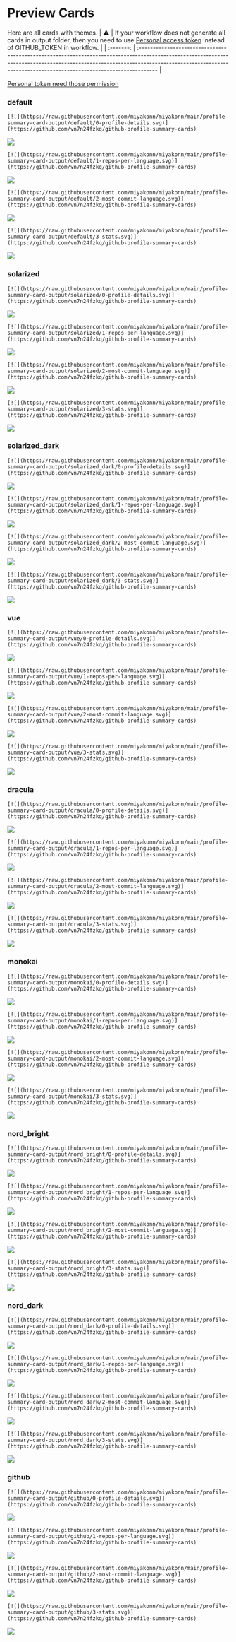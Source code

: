 
# Preview Cards

Here are all cards with themes.
| :warning: | If your workflow does not generate all cards in output folder, then you need to use [Personal access token](https://docs.github.com/en/actions/configuring-and-managing-workflows/creating-and-storing-encrypted-secrets) instead of GITHUB_TOKEN in workflow. |
| :-------: | :------------------------------------------------------------------------------------------------------------------------------------------------------------------------------------------------------------------------------------------------ |

[Personal token need those permission](https://github.com/vn7n24fzkq/github-profile-summary-cards/wiki/Personal-access-token-permissions)


### default


```
[![](https://raw.githubusercontent.com/miyakonn/miyakonn/main/profile-summary-card-output/default/0-profile-details.svg)](https://github.com/vn7n24fzkq/github-profile-summary-cards)
```
![](https://raw.githubusercontent.com/miyakonn/miyakonn/main/profile-summary-card-output/default/0-profile-details.svg)


```
[![](https://raw.githubusercontent.com/miyakonn/miyakonn/main/profile-summary-card-output/default/1-repos-per-language.svg)](https://github.com/vn7n24fzkq/github-profile-summary-cards)
```
![](https://raw.githubusercontent.com/miyakonn/miyakonn/main/profile-summary-card-output/default/1-repos-per-language.svg)


```
[![](https://raw.githubusercontent.com/miyakonn/miyakonn/main/profile-summary-card-output/default/2-most-commit-language.svg)](https://github.com/vn7n24fzkq/github-profile-summary-cards)
```
![](https://raw.githubusercontent.com/miyakonn/miyakonn/main/profile-summary-card-output/default/2-most-commit-language.svg)


```
[![](https://raw.githubusercontent.com/miyakonn/miyakonn/main/profile-summary-card-output/default/3-stats.svg)](https://github.com/vn7n24fzkq/github-profile-summary-cards)
```
![](https://raw.githubusercontent.com/miyakonn/miyakonn/main/profile-summary-card-output/default/3-stats.svg)


### solarized


```
[![](https://raw.githubusercontent.com/miyakonn/miyakonn/main/profile-summary-card-output/solarized/0-profile-details.svg)](https://github.com/vn7n24fzkq/github-profile-summary-cards)
```
![](https://raw.githubusercontent.com/miyakonn/miyakonn/main/profile-summary-card-output/solarized/0-profile-details.svg)


```
[![](https://raw.githubusercontent.com/miyakonn/miyakonn/main/profile-summary-card-output/solarized/1-repos-per-language.svg)](https://github.com/vn7n24fzkq/github-profile-summary-cards)
```
![](https://raw.githubusercontent.com/miyakonn/miyakonn/main/profile-summary-card-output/solarized/1-repos-per-language.svg)


```
[![](https://raw.githubusercontent.com/miyakonn/miyakonn/main/profile-summary-card-output/solarized/2-most-commit-language.svg)](https://github.com/vn7n24fzkq/github-profile-summary-cards)
```
![](https://raw.githubusercontent.com/miyakonn/miyakonn/main/profile-summary-card-output/solarized/2-most-commit-language.svg)


```
[![](https://raw.githubusercontent.com/miyakonn/miyakonn/main/profile-summary-card-output/solarized/3-stats.svg)](https://github.com/vn7n24fzkq/github-profile-summary-cards)
```
![](https://raw.githubusercontent.com/miyakonn/miyakonn/main/profile-summary-card-output/solarized/3-stats.svg)


### solarized_dark


```
[![](https://raw.githubusercontent.com/miyakonn/miyakonn/main/profile-summary-card-output/solarized_dark/0-profile-details.svg)](https://github.com/vn7n24fzkq/github-profile-summary-cards)
```
![](https://raw.githubusercontent.com/miyakonn/miyakonn/main/profile-summary-card-output/solarized_dark/0-profile-details.svg)


```
[![](https://raw.githubusercontent.com/miyakonn/miyakonn/main/profile-summary-card-output/solarized_dark/1-repos-per-language.svg)](https://github.com/vn7n24fzkq/github-profile-summary-cards)
```
![](https://raw.githubusercontent.com/miyakonn/miyakonn/main/profile-summary-card-output/solarized_dark/1-repos-per-language.svg)


```
[![](https://raw.githubusercontent.com/miyakonn/miyakonn/main/profile-summary-card-output/solarized_dark/2-most-commit-language.svg)](https://github.com/vn7n24fzkq/github-profile-summary-cards)
```
![](https://raw.githubusercontent.com/miyakonn/miyakonn/main/profile-summary-card-output/solarized_dark/2-most-commit-language.svg)


```
[![](https://raw.githubusercontent.com/miyakonn/miyakonn/main/profile-summary-card-output/solarized_dark/3-stats.svg)](https://github.com/vn7n24fzkq/github-profile-summary-cards)
```
![](https://raw.githubusercontent.com/miyakonn/miyakonn/main/profile-summary-card-output/solarized_dark/3-stats.svg)


### vue


```
[![](https://raw.githubusercontent.com/miyakonn/miyakonn/main/profile-summary-card-output/vue/0-profile-details.svg)](https://github.com/vn7n24fzkq/github-profile-summary-cards)
```
![](https://raw.githubusercontent.com/miyakonn/miyakonn/main/profile-summary-card-output/vue/0-profile-details.svg)


```
[![](https://raw.githubusercontent.com/miyakonn/miyakonn/main/profile-summary-card-output/vue/1-repos-per-language.svg)](https://github.com/vn7n24fzkq/github-profile-summary-cards)
```
![](https://raw.githubusercontent.com/miyakonn/miyakonn/main/profile-summary-card-output/vue/1-repos-per-language.svg)


```
[![](https://raw.githubusercontent.com/miyakonn/miyakonn/main/profile-summary-card-output/vue/2-most-commit-language.svg)](https://github.com/vn7n24fzkq/github-profile-summary-cards)
```
![](https://raw.githubusercontent.com/miyakonn/miyakonn/main/profile-summary-card-output/vue/2-most-commit-language.svg)


```
[![](https://raw.githubusercontent.com/miyakonn/miyakonn/main/profile-summary-card-output/vue/3-stats.svg)](https://github.com/vn7n24fzkq/github-profile-summary-cards)
```
![](https://raw.githubusercontent.com/miyakonn/miyakonn/main/profile-summary-card-output/vue/3-stats.svg)


### dracula


```
[![](https://raw.githubusercontent.com/miyakonn/miyakonn/main/profile-summary-card-output/dracula/0-profile-details.svg)](https://github.com/vn7n24fzkq/github-profile-summary-cards)
```
![](https://raw.githubusercontent.com/miyakonn/miyakonn/main/profile-summary-card-output/dracula/0-profile-details.svg)


```
[![](https://raw.githubusercontent.com/miyakonn/miyakonn/main/profile-summary-card-output/dracula/1-repos-per-language.svg)](https://github.com/vn7n24fzkq/github-profile-summary-cards)
```
![](https://raw.githubusercontent.com/miyakonn/miyakonn/main/profile-summary-card-output/dracula/1-repos-per-language.svg)


```
[![](https://raw.githubusercontent.com/miyakonn/miyakonn/main/profile-summary-card-output/dracula/2-most-commit-language.svg)](https://github.com/vn7n24fzkq/github-profile-summary-cards)
```
![](https://raw.githubusercontent.com/miyakonn/miyakonn/main/profile-summary-card-output/dracula/2-most-commit-language.svg)


```
[![](https://raw.githubusercontent.com/miyakonn/miyakonn/main/profile-summary-card-output/dracula/3-stats.svg)](https://github.com/vn7n24fzkq/github-profile-summary-cards)
```
![](https://raw.githubusercontent.com/miyakonn/miyakonn/main/profile-summary-card-output/dracula/3-stats.svg)


### monokai


```
[![](https://raw.githubusercontent.com/miyakonn/miyakonn/main/profile-summary-card-output/monokai/0-profile-details.svg)](https://github.com/vn7n24fzkq/github-profile-summary-cards)
```
![](https://raw.githubusercontent.com/miyakonn/miyakonn/main/profile-summary-card-output/monokai/0-profile-details.svg)


```
[![](https://raw.githubusercontent.com/miyakonn/miyakonn/main/profile-summary-card-output/monokai/1-repos-per-language.svg)](https://github.com/vn7n24fzkq/github-profile-summary-cards)
```
![](https://raw.githubusercontent.com/miyakonn/miyakonn/main/profile-summary-card-output/monokai/1-repos-per-language.svg)


```
[![](https://raw.githubusercontent.com/miyakonn/miyakonn/main/profile-summary-card-output/monokai/2-most-commit-language.svg)](https://github.com/vn7n24fzkq/github-profile-summary-cards)
```
![](https://raw.githubusercontent.com/miyakonn/miyakonn/main/profile-summary-card-output/monokai/2-most-commit-language.svg)


```
[![](https://raw.githubusercontent.com/miyakonn/miyakonn/main/profile-summary-card-output/monokai/3-stats.svg)](https://github.com/vn7n24fzkq/github-profile-summary-cards)
```
![](https://raw.githubusercontent.com/miyakonn/miyakonn/main/profile-summary-card-output/monokai/3-stats.svg)


### nord_bright


```
[![](https://raw.githubusercontent.com/miyakonn/miyakonn/main/profile-summary-card-output/nord_bright/0-profile-details.svg)](https://github.com/vn7n24fzkq/github-profile-summary-cards)
```
![](https://raw.githubusercontent.com/miyakonn/miyakonn/main/profile-summary-card-output/nord_bright/0-profile-details.svg)


```
[![](https://raw.githubusercontent.com/miyakonn/miyakonn/main/profile-summary-card-output/nord_bright/1-repos-per-language.svg)](https://github.com/vn7n24fzkq/github-profile-summary-cards)
```
![](https://raw.githubusercontent.com/miyakonn/miyakonn/main/profile-summary-card-output/nord_bright/1-repos-per-language.svg)


```
[![](https://raw.githubusercontent.com/miyakonn/miyakonn/main/profile-summary-card-output/nord_bright/2-most-commit-language.svg)](https://github.com/vn7n24fzkq/github-profile-summary-cards)
```
![](https://raw.githubusercontent.com/miyakonn/miyakonn/main/profile-summary-card-output/nord_bright/2-most-commit-language.svg)


```
[![](https://raw.githubusercontent.com/miyakonn/miyakonn/main/profile-summary-card-output/nord_bright/3-stats.svg)](https://github.com/vn7n24fzkq/github-profile-summary-cards)
```
![](https://raw.githubusercontent.com/miyakonn/miyakonn/main/profile-summary-card-output/nord_bright/3-stats.svg)


### nord_dark


```
[![](https://raw.githubusercontent.com/miyakonn/miyakonn/main/profile-summary-card-output/nord_dark/0-profile-details.svg)](https://github.com/vn7n24fzkq/github-profile-summary-cards)
```
![](https://raw.githubusercontent.com/miyakonn/miyakonn/main/profile-summary-card-output/nord_dark/0-profile-details.svg)


```
[![](https://raw.githubusercontent.com/miyakonn/miyakonn/main/profile-summary-card-output/nord_dark/1-repos-per-language.svg)](https://github.com/vn7n24fzkq/github-profile-summary-cards)
```
![](https://raw.githubusercontent.com/miyakonn/miyakonn/main/profile-summary-card-output/nord_dark/1-repos-per-language.svg)


```
[![](https://raw.githubusercontent.com/miyakonn/miyakonn/main/profile-summary-card-output/nord_dark/2-most-commit-language.svg)](https://github.com/vn7n24fzkq/github-profile-summary-cards)
```
![](https://raw.githubusercontent.com/miyakonn/miyakonn/main/profile-summary-card-output/nord_dark/2-most-commit-language.svg)


```
[![](https://raw.githubusercontent.com/miyakonn/miyakonn/main/profile-summary-card-output/nord_dark/3-stats.svg)](https://github.com/vn7n24fzkq/github-profile-summary-cards)
```
![](https://raw.githubusercontent.com/miyakonn/miyakonn/main/profile-summary-card-output/nord_dark/3-stats.svg)


### github


```
[![](https://raw.githubusercontent.com/miyakonn/miyakonn/main/profile-summary-card-output/github/0-profile-details.svg)](https://github.com/vn7n24fzkq/github-profile-summary-cards)
```
![](https://raw.githubusercontent.com/miyakonn/miyakonn/main/profile-summary-card-output/github/0-profile-details.svg)


```
[![](https://raw.githubusercontent.com/miyakonn/miyakonn/main/profile-summary-card-output/github/1-repos-per-language.svg)](https://github.com/vn7n24fzkq/github-profile-summary-cards)
```
![](https://raw.githubusercontent.com/miyakonn/miyakonn/main/profile-summary-card-output/github/1-repos-per-language.svg)


```
[![](https://raw.githubusercontent.com/miyakonn/miyakonn/main/profile-summary-card-output/github/2-most-commit-language.svg)](https://github.com/vn7n24fzkq/github-profile-summary-cards)
```
![](https://raw.githubusercontent.com/miyakonn/miyakonn/main/profile-summary-card-output/github/2-most-commit-language.svg)


```
[![](https://raw.githubusercontent.com/miyakonn/miyakonn/main/profile-summary-card-output/github/3-stats.svg)](https://github.com/vn7n24fzkq/github-profile-summary-cards)
```
![](https://raw.githubusercontent.com/miyakonn/miyakonn/main/profile-summary-card-output/github/3-stats.svg)

